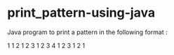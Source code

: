# print_pattern-using-java

Java program to print a pattern in the following format : 

1
1 2 
1 2 3
1 2 3 4 
1 2 3
1 2 
1
